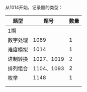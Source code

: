 从1014开始，记录题的类型：

| 题型     | 题号       | 数量 |
| -------- | ---------- | ---- |
| 1期      |            |      |
| 数字处理 | 1069       | 1    |
| 难度模拟 | 1014       | 1    |
| 进制转换 | 1027、1019 | 2    |
| 排列组合 | 1104、1093 | 2    |
| 枚举     | 1148       | 1    |
|          |            |      |
|          |            |      |

